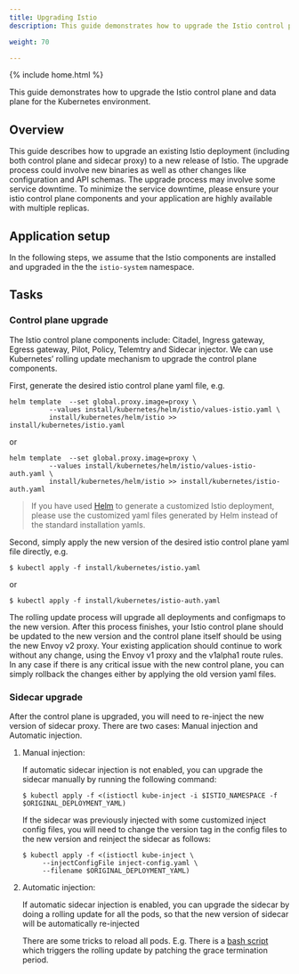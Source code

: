 ```yaml
---
title: Upgrading Istio
description: This guide demonstrates how to upgrade the Istio control plane and data plane independently.

weight: 70

---
```

{% include home.html %}

This guide demonstrates how to upgrade the Istio control plane and data plane
for the Kubernetes environment.

## Overview

This guide describes how to upgrade an existing Istio deployment (including both control plane and sidecar proxy) to a new release of Istio. The upgrade process could involve new binaries as well as other changes like configuration and API schemas. The upgrade process may involve some service downtime. To minimize the service downtime, please ensure your istio control plane components and your application are highly available with multiple replicas.

## Application setup

In the following steps, we assume that the Istio components are installed and upgraded in the the `istio-system` namespace.

## Tasks

### Control plane upgrade

The Istio control plane components include: Citadel, Ingress gateway, Egress gateway, Pilot, Policy, Telemtry and
Sidecar injector. We can use Kubernetes’ rolling update mechanism to upgrade the
control plane components.  

First, generate the desired istio control plane yaml file, e.g.

```command
helm template  --set global.proxy.image=proxy \
		  --values install/kubernetes/helm/istio/values-istio.yaml \
		  install/kubernetes/helm/istio >> install/kubernetes/istio.yaml
```

or

```command
helm template  --set global.proxy.image=proxy \
		  --values install/kubernetes/helm/istio/values-istio-auth.yaml \
		  install/kubernetes/helm/istio >> install/kubernetes/istio-auth.yaml
```

> If you have used [Helm](https://istio.io/docs/setup/kubernetes/helm.html)
to generate a customized Istio deployment, please use the customized yaml files
generated by Helm instead of the standard installation yamls.

Second, simply apply the new version of the desired istio control plane yaml file directly, e.g.

```command
$ kubectl apply -f install/kubernetes/istio.yaml
```

or 

```command
$ kubectl apply -f install/kubernetes/istio-auth.yaml
```

The rolling update process will upgrade all deployments and configmaps to the new version. After this process finishes, your Istio control plane should be updated to the new version and the control plane itself should be using the new Envoy v2 proxy. Your existing application should continue to work without any change, using the Envoy v1 proxy and the v1alpha1 route rules.  In any case if there is any critical issue with the new control plane, you can simply rollback the changes either by applying the old version yaml files.   

### Sidecar upgrade

After the control plane is upgraded, you will need to re-inject the new version
of sidecar proxy. There are two cases: Manual injection and Automatic injection.

1.  Manual injection:

    If automatic sidecar injection is not enabled, you can upgrade the
    sidecar manually by running the following command:

    ```command
    $ kubectl apply -f <(istioctl kube-inject -i $ISTIO_NAMESPACE -f $ORIGINAL_DEPLOYMENT_YAML)
    ```

    If the sidecar was previously injected with some customized inject config
    files, you will need to change the version tag in the config files to the new
    version and reinject the sidecar as follows:

    ```command
    $ kubectl apply -f <(istioctl kube-inject \
         --injectConfigFile inject-config.yaml \
         --filename $ORIGINAL_DEPLOYMENT_YAML)
    ```

1.  Automatic injection:

    If automatic sidecar injection is enabled, you can upgrade the sidecar
    by doing a rolling update for all the pods, so that the new version of
    sidecar will be automatically re-injected

    There are some tricks to reload all pods. E.g. There is a [bash script](https://gist.github.com/jmound/ff6fa539385d1a057c82fa9fa739492e)
    which triggers the rolling update by patching the grace termination period.
